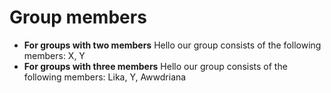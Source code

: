# Group members

* **For groups with two members** Hello our group consists of the following members: X, Y
* **For groups with three members** Hello our group consists of the following members: Lika, Y, Awwdriana
